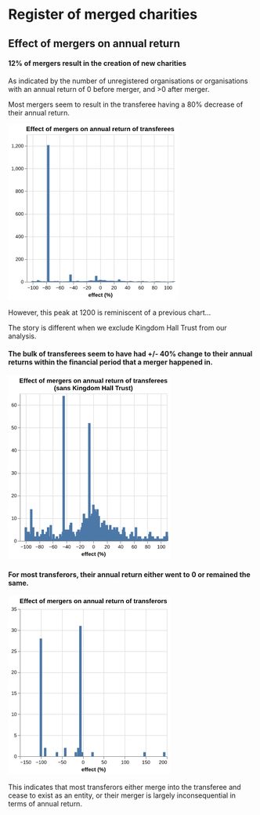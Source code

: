 # Register of merged charities

## Effect of mergers on annual return

#### 12% of mergers result in the creation of new charities

As indicated by the number of unregistered organisations or organisations with an annual return of 0 before merger, and >0 after merger.

Most mergers seem to result in the transferee having a 80% decrease of their annual return.

![](../assets/effect_transferees.png)

However, this peak at 1200 is reminiscent of a previous chart...

The story is different when we exclude Kingdom Hall Trust from our analysis.

#### The bulk of transferees seem to have had +/- 40% change to their annual returns within the financial period that a merger happened in. 

![](../assets/effect_transferees_sans.png)

#### For most transferors, their annual return either went to 0 or remained the same.

![](../assets/effect_transferors.png)

This indicates that most transferors either merge into the transferee and cease to exist as an entity, or their merger is largely inconsequential in terms of annual return.
